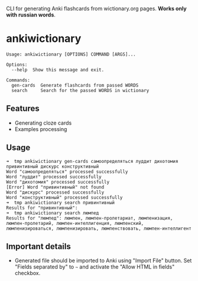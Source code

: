 CLI for generating Anki flashcards from wictionary.org pages. **Works only with russian words**.

# ankiwictionary

```
Usage: ankiwictionary [OPTIONS] COMMAND [ARGS]...

Options:
  --help  Show this message and exit.

Commands:
  gen-cards  Generate flashcards from passed WORDS
  search     Search for the passed WORDS in wictionary
```

## Features

* Generating cloze cards
* Examples processing

## Usage

```commandline
➜  tmp ankiwictionary gen-cards самоопределяться луддит дихотомия привинтивный дискурс конструктивный
Word "самоопределяться" processed successfully
Word "луддит" processed successfully
Word "дихотомия" processed successfully
[Error] Word "привинтивный" not found
Word "дискурс" processed successfully
Word "конструктивный" processed successfully
➜  tmp ankiwictionary search привинтивный
Results for "привинтивный":
➜  tmp ankiwictionary search люмпед
Results for "люмпед": люмпен, люмпен-пролетариат, люмпенизация, люмпен-пролетарий, люмпен-интеллигенция, люмпенский, люмпенизироваться, люмпенизировать, люмпенствовать, люмпен-интеллигент
```

## Important details

* Generated file should be imported to Anki using "Import File" button. Set "Fields separated by" to `~` and activate the "Allow HTML in fields" checkbox.